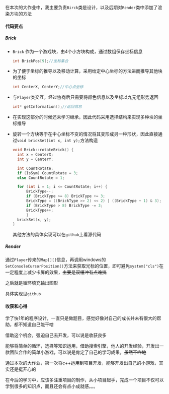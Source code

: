 在本次的大作业中，我主要负责```Birck```类是设计，以及后期对```Render```类中添加了渲染方块的方法



#### 代码要点

##### Brick

+ ```Brick``` 作为一个游戏块，由4个小方块构成，通过数组保存坐标信息

  ```c++
  int BrickPos[9];//坐标集合
  ```

  

+ 为了便于坐标的推导以及移动计算，采用给定中心坐标的方法进而推导其他块的坐标

  ```c++
  int CenterX, CenterY;//中心点坐标
  ```

  

+ 与`Player`类交互，经过协商后只需要将颜色信息以及坐标以九元组形势返回

  ```c++
  int* getInformation();//返回信息
  ```

  

+ 在实现这部分的时候还未学习继承，因此代码采用选择结构来实现多种块的坐标推导

+ 旋转一个方块等于在中心坐标不变的情况将其变形成另一种形状，因此直接通过`void brickSet(int x, int y);`方法构造

  ```c++
  void Brick::rotateBrick() {
  	int x = CenterX;
  	int y = CenterY;
  
  	int CountRotate;
  	if (IsSym) CountRotate = 3;
  	else CountRotate = 1;
  
  	for (int i = 1; i <= CountRotate; i++) {
  		BrickType--;
  		if (BrickType >= 8) BrickType += 3;
  		BrickType = ((BrickType >> 2) << 2) | ((BrickType + 1) & 3);
  		if (BrickType > 8) BrickType -= 3;
  		BrickType++;
  		}
  	brickSet(x, y);
  }
  ```

  其他方法的具体实现可以在`github`上看源代码



##### Render

通过`Player`传来的`Map[][]`信息，再调用windows的`SetConsoleCursorPosition()`方法来获取光标的位置，即可避免`system("cls")`在一定程度上减少卡屏的效果，~~主要是双缓冲有点难搞~~

之后就是循环填充输出图形

具体实现见`github`



#### 收获和心得



学了快1年的程序设计，一直只是做题目，感觉好像对自己的成长并未有很大的帮助，都不知道自己能干啥

借助这个机会，强迫自己去开发，可以说是收获良多

能够将简单的循环，选择等知识运用，借助搜索引擎，他人的开发经验，开发出一款团队合作的简单小游戏，可以说是肯定了自己的学习成果，~~虽然不咋地~~

通过本次的大作业，第一次将c++运用到项目开发，能够开发出自己的小游戏，其实还是挺开心的

在今后的学习中，应该多注重项目的制作，从小项目起手，完成一个项目不仅可以学到很多的知识点，而且还会有点小成就感。。。



